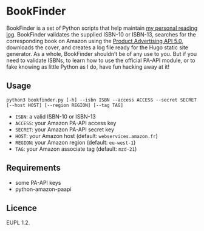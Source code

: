 # BookFinder

BookFinder is a set of Python scripts that help maintain [my personal reading log](https://metrozendodo.fr/biblio/ 'Biblio | métro[zen]dodo'). BookFinder validates the supplied ISBN-10 or ISBN-13, searches for the corresponding book on Amazon using the [Product Advertising API 5.0](https://webservices.amazon.com/paapi5/documentation/ 'Introduction · Product Advertising API 5.0'), downloads the cover, and creates a log file ready for the Hugo static site generator. As a whole, BookFinder shouldn’t be of any use to you. But if you need to validate ISBNs, to learn how to use the official PA-API module, or to fake knowing as little Python as I do, have fun hacking away at it!

## Usage

	python3 bookfinder.py [-h] --isbn ISBN --access ACCESS --secret SECRET [--host HOST] [--region REGION] [--tag TAG]
	
- `ISBN`: a valid ISBN-10 or ISBN-13
- `ACCESS`: your Amazon PA-API access key
- `SECRET`: your Amazon PA-API secret key
- `HOST`: your Amazon host (default: `webservices.amazon.fr`)
- `REGION`: your Amazon region (default: `eu-west-1`)
- `TAG`: your Amazon associate tag (default: `mzd-21`)

## Requirements

- some PA-API keys
- python-amazon-paapi

## Licence

EUPL 1.2.